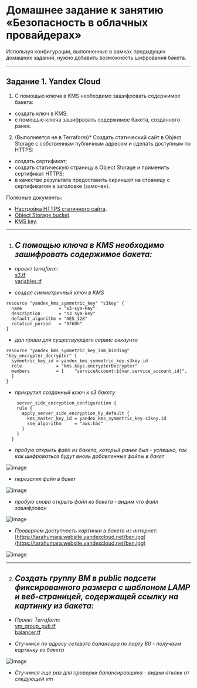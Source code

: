 # Домашнее задание к занятию «Безопасность в облачных провайдерах»  

Используя конфигурации, выполненные в рамках предыдущих домашних заданий, нужно добавить возможность шифрования бакета.

---
## Задание 1. Yandex Cloud   

1. С помощью ключа в KMS необходимо зашифровать содержимое бакета:

 - создать ключ в KMS;
 - с помощью ключа зашифровать содержимое бакета, созданного ранее.
2. (Выполняется не в Terraform)* Создать статический сайт в Object Storage c собственным публичным адресом и сделать доступным по HTTPS:

 - создать сертификат;
 - создать статическую страницу в Object Storage и применить сертификат HTTPS;
 - в качестве результата предоставить скриншот на страницу с сертификатом в заголовке (замочек).

Полезные документы:

- [Настройка HTTPS статичного сайта](https://cloud.yandex.ru/docs/storage/operations/hosting/certificate).
- [Object Storage bucket](https://registry.terraform.io/providers/yandex-cloud/yandex/latest/docs/resources/storage_bucket).
- [KMS key](https://registry.terraform.io/providers/yandex-cloud/yandex/latest/docs/resources/kms_symmetric_key).








----------------------------------------------------------- 
1. ## *С помощью ключа в KMS необходимо зашифровать содержимое бакета:*   
- *проект terraform:*      
      [s3.tf](https://github.com/Heimdier/Terraform/blob/main/clopro-homeworks/15.3/s3.tf)   
      [variables.tf](https://github.com/Heimdier/Terraform/blob/main/clopro-homeworks/15.3/variables.tf)   

- *создал симметричный ключ в KMS*   
```
resource "yandex_kms_symmetric_key" "s3key" {
  name              = "s3-sym-key"
  description       = "s3 sym-key"
  default_algorithm = "AES_128"
  rotation_period   = "8760h"
}
```

- *дал права для существующего сервис аккаунта*   
```
resource "yandex_kms_symmetric_key_iam_binding" "key_encrypter_decrypter" {
  symmetric_key_id = yandex_kms_symmetric_key.s3key.id
  role             = "kms.keys.encrypterDecrypter"
  members          = [    "serviceAccount:${var.service_account_id}",
  ]
}
```

- *прикрутил созданный ключ к s3 бакету*     
```
    server_side_encryption_configuration {
    rule {
      apply_server_side_encryption_by_default {
        kms_master_key_id = yandex_kms_symmetric_key.s3key.id
        sse_algorithm     = "aws:kms"
      }
    }
  }
```

- *пробую открыть файл из бакета, который ранее был - успешно, так как шифроваться будут вновь добавленные файлы в бакет*

![image](https://github.com/user-attachments/assets/1098faf0-0901-4b12-b399-ec38208d0df3)

- *перезалил файл в бакет*

![image](https://github.com/user-attachments/assets/d6e44aba-0055-49b0-9c4c-014557a93f9c)

- *пробую снова открыть файл из бакета - видим что файл зашифрован*

 ![image](https://github.com/user-attachments/assets/abb4b74d-7f3e-46af-8dd8-aebb8e03a1d2)


- *Проверяем доступность картинки в бакете из интернет:*   [https://tarahumara.website.yandexcloud.net/ben.jpg](https://tarahumara.website.yandexcloud.net/ben.jpg)

![image](https://tarahumara.website.yandexcloud.net/ben.jpg)  

--------

2. ## *Создать группу ВМ в public подсети фиксированного размера с шаблоном LAMP и веб-страницей, содержащей ссылку на картинку из бакета:*    
- *Проект Terraform:*   
      [vm_group_pub.tf](https://github.com/Heimdier/Terraform/blob/main/clopro-homeworks/15.2/vm_group_pub.tf)   
      [balancer.tf](https://github.com/Heimdier/Terraform/blob/main/clopro-homeworks/15.2/balancer.tf)   

- *Стучимся по адресу сетевого балансера по порту 80 - получаем картинку из бакета*   

![image](https://github.com/user-attachments/assets/9afb53b0-6e30-4ee1-8ace-17afe744649c)

- *Стучимся еще раз для проверки балансировщика - видим отклик от следующей vm*   
